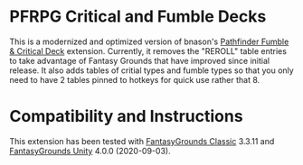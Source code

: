 # PFRPG Critical and Fumble Decks
This is a modernized and optimized version of bnason's [Pathfinder Fumble & Critical Deck](https://www.fantasygrounds.com/forums/showthread.php?16642-MOD-Pathfinder-Fumble-amp-Critical-Deck) extension. Currently, it removes the "REROLL" table entries to take advantage of Fantasy Grounds that have improved since initial release. It also adds tables of critial types and fumble types so that you only need to have 2 tables pinned to hotkeys for quick use rather that 8.

# Compatibility and Instructions
This extension has been tested with [FantasyGrounds Classic](https://www.fantasygrounds.com/home/FantasyGroundsClassic.php) 3.3.11 and [FantasyGrounds Unity](https://www.fantasygrounds.com/home/FantasyGroundsUnity.php) 4.0.0 (2020-09-03).
